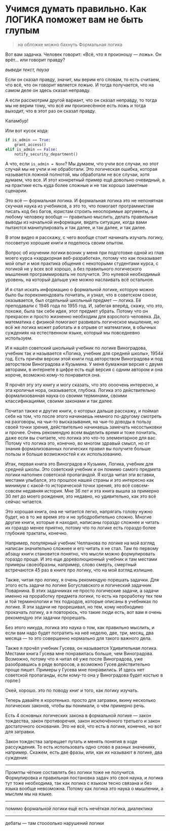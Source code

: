 # Учимся думать правильно. Как ЛОГИКА поможет вам не быть глупым

> на  обложке можно бахнуть Формальная логика

Вот вам задачка. Человек говорит: «Всё, что я произношу — ложь». Он врёт... или говорит правду?

*выведи текст, пауза*

Если он сказал правду, значит, мы верим его словам, то есть считаем, что всё, что он говорит является ложью. И тогда получается, что на самом деле он здесь сказал неправду.

А если рассмотрим другой вариант, что он сказал неправду, то тогда мы не верим тому, что всё им произнесённое есть ложь и тогда выходит, что в этот раз он сказал правду.

Каламбур!

Или вот кусок кода:

```python
if is_admin == True:
    grant_access()
elif is_admin == False:
    notify_security_department()
```

А что, если `is_admin = None`? Мы думаем, что учли все случаи, но этот случай мы не учли и не обработали. Это логическая ошибка, которая называется ложной полнотой, мы обработали не все случаи, хотя думаем, что все. И этот конкретный пример ещё довольно очевидный, а на практике есть куда более сложные и не так хорошо заметные сценарии.

Это всё — формальная логика. И формальная логика это не непонятная скучная наука из учебников, а это то, что помогает программистам писать код без багов, юристам строить неоспоримые аргументы, а любому человеку вообще — правильно мыслить, делать правильные выводы из начальной информации, видеть ситуации, когда вами пытаются манипулировать и так далее, и так далее, и так далее.

В этом видео я расскажу, с чего вообще стоит начинать изучать логику, посоветую хорошие книги и поделюсь своим опытом.

Вопрос об изучении логики возник у меня при подготовке одной из глав моего курса «хардкорная веб-разработка», потому что как показывает мой опыт и моя практика общения с некоторыми студентами курса, с логикой не у всех всё хорошо, а без правильного логического мышления программировать не получится. Это нулевой необходимый уровень, на который дальше уже можно наслаивать всё остальное.

И я стал искать информацию о формальной логике, которую можно было бы порекомендовать почитать, и узнал, что в советском союзе, оказывается, был отдельный школьный предмет — логика. Её преподавали с 1946 года по 1955 год. И, забегая вперёд, скажу, что это, похоже, была так себе идея, этот предмет убрать. Потому что он прекрасен и просто жизненно необходим для взрослого человека. Да, математика с физикой помогают развивать логическое мышление, но всё же логика может работать и в отрыве от математики, в обычных суждениях на естественном языке, который мы повседневно используем.

И я нашёл советский школьный учебник по логике Виноградова, учебник так и называется «Логика, учебник для средней школы», 1954й год. Есть причём версии этой книги под авторством Виноградова и под авторством Виноградова и Кузьмина. У меня бумажная версия с двумя авторами, в интернете в цифре есть ещё версия с одним автором и она короче, возможно кому-то понравится она.

Я прочёл эту эту книгу и могу сказать, что это оооочень интересно, и эта кроличья нора, оказывается, глубока. Логика это действительно формализованная наука со своими терминами, своими классификациями, своими законами и так далее.

Почитал также и другие книги, о которых дальше расскажу, и поймал себя на том, что после этого начинаешь немного по-другому смотреть на разговоры, на чьи-то высказывания, на чьи-то доводы в пользу своей точки зрения, действительно начинаешь замечать несостыковки и прочее. Очень рекомендую всем выделить время и тоже почитать, даже если вы считаете, что логика это что-то элементарное для вас. Потому что логика это, конечно, во многом здравый смысл, но от знания формализованных логических правил вы получите больше пользы и больше возможностей к их использованию.

Итак, первая книга это Виноградов и Кузьмин, Логика, учебник для средней школы. Это советский учебник и он помимо самого предмета логики наполнен советской пропагандой. Я когда читал эти вставки, местами улыбался, это прошлое нашей страны и это интересно как минимум с какой-то исторической точки зрения, это всё совсем-совсем недавняя история. Мне 36 лет и эта книга вышла за примерно 30 лет до моего рождения, это недавно, но удивительно, как это всё сейчас читается.

Это хорошая книга, она не читается легко, напрягать голову нужно будет, но в то же время это и не зубодробительно сложно. Многие другие книги, которые я находил, написаны гораздо сложнее и читать их гораздо менее приятно, потому что по логике есть гораздо более глубокие трактаты, конечно.

Например, популярный учебник Челпанова по логике на мой взгляд написан значительно сложнее и его читать я не стал. Там по первому абзацу книги становится понятно, что мысли можно формулировать гораздо проще. И это еще дореволюционный учебник и там местами примеры своеобразны, например, слово смерть, смертный встречаются 45 раз в книге про логику, что на мой взгляд излишне.

Также, читая про логику, я очень рекомендую порешать задачки. Для этого есть задачи по логике Богуславского и логический задачник Поварнина. В этих задачниках не просто логические задачи, а задачи именно на проработку предмета логики, то есть на проработку тех тем и той терминологии и тех подходов, которые описаны в учебниках по логике. Я эти задачи не прорешивал, но тем, кому необходимо прокачать логику, а я повторюсь, что такие люди есть, вот вам я очень рекомендую эти задачки прорешать.

Без этого никуда, логика это наука о том, как правильно мыслить, и если вам надо будет потратить на неё неделю, две, три, месяц, два месяца — то это совершенно нормально для такого важного дела.

Также я прочёл учебник Гусева, он называется Удивительная логика. Местами книга Гусева мне понравилась больше, чем Виноградова. Возможно, потому что я читал её уже после Виноградова, уже разобравшись в ряде вопросов, а возможно Гусев действительно проще пишет. Примеры у Гусева мне понравились. И здесь нет советской пропаганды, если кому-то она у Виноградова будет костью в горле:)

Окей, хорошо. это по поводу книг и того, как логику изучать.

Теперь давайте я коротенько. просто для затравки, вкину несколько логических законов, чтобы вы понимали, о чём примерно речь.

Есть 4 основных логических закона в формальной логике — закон тождества, закон противоречия, закон исключённого третьего и закон достаточного основания. Это не всё, что есть в логике, конечно, но вот для затравки.

Закон тождества запрещает путать и менять понятия в ходе рассуждения. То есть использовать одно слово в разных значениях, например. Скажем, есть две фразы, или, как их называют в логике, два суждения:





---

Промпты чёткие составлять  без логики тоже не получится. Формулировка и правильная постановка задач это своя наука, и логика тут тоже необходима, так как логика с языком тесно связана и без языка вообще невозможна. Потому как логика это наука о мышлении, а мыслим мы на языке.

---

помимо формальной логики ещё есть нечёткая логика, диалектика

---

дебаты — там стоооолько нарушений логики